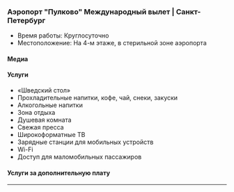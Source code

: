 
### Аэропорт "Пулково" Международный вылет | Санкт-Петербург
* Время работы: Круглосуточно
* Местоположение: На 4-м этаже, в стерильной зоне аэропорта

#### Медиа

#### Услуги
* «Шведский стол»
* Прохладительные напитки, кофе, чай, снеки, закуски
* Алкогольные напитки
* Зона отдыха
* Душевая комната
* Свежая пресса
* Широкоформатные ТВ
* Зарядные станции для мобильных устройств
* Wi-Fi
* Доступ для маломобильных пассажиров

#### Услуги за дополнительную плату 
---
